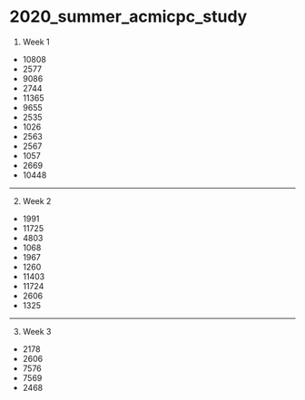 # 2020_summer_acmicpc_study


1. Week 1

* 10808   
* 2577   
* 9086   
* 2744   
* 11365   
* 9655   
* 2535   
* 1026   
* 2563   
* 2567       
* 1057   
* 2669   
* 10448     

*****


2. Week 2

* 1991   
* 11725   
* 4803   
* 1068   
* 1967   
* 1260   
* 11403   
* 11724   
* 2606   
* 1325   


*****

3. Week 3
* 2178
* 2606
* 7576
* 7569
* 2468


